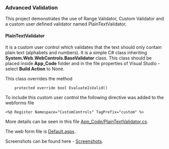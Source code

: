﻿### Advanced Validation
This project demonstrates the use of Range Validator, Custom Validator and a 
custom user defined validator named PlainTextValidator.

#### PlainTextValidator
It is a custom user control which validates that the text should only contain 
plain text (alphabets and numbers). It is a simple C# class inheriting **System.Web.WebControls.BaseValidator** class. 
This class should be placed inside **App_Code** folder and in the file properties 
of Visual Studio - select **Build Action** to None.

This class overrides the method 
        
        protected override bool EvaluateIsValid()

To include this custom user control the following directive was added to the 
webforms file

    <%@ Register Namespace="CustomControls" TagPrefix="custom" %>

More details can be seen in this file 
[App_Code/PlainTextValidator.cs](App_Code/PlainTextValidator.cs).

The web form file is [Default.aspx](Default.aspx).

Screenshots can be found here - [Screenshots](/AdvancedValidation/Screenshots/).
